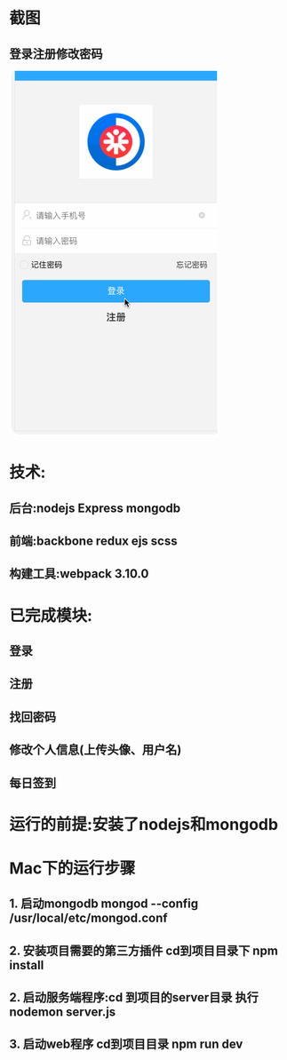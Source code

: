 # 截图
## 登录注册修改密码
![image](https://github.com/changanli/patient-web/blob/master/login.gif?raw=true)

# 技术:
## 后台:nodejs Express mongodb
## 前端:backbone redux ejs scss 
## 构建工具:webpack 3.10.0
# 已完成模块:
## 登录
## 注册
## 找回密码
## 修改个人信息(上传头像、用户名)
## 每日签到

# 运行的前提:安装了nodejs和mongodb

# Mac下的运行步骤
## 1. 启动mongodb mongod --config /usr/local/etc/mongod.conf
## 2. 安装项目需要的第三方插件 cd到项目目录下 npm install
## 2. 启动服务端程序:cd 到项目的server目录 执行 nodemon server.js
## 3. 启动web程序 cd到项目目录 npm run dev

